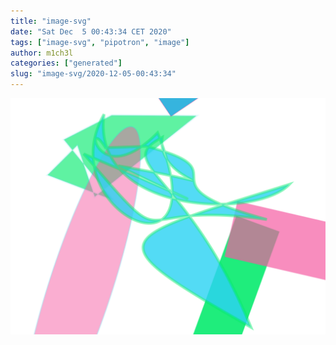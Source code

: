 ```yaml
---
title: "image-svg"
date: "Sat Dec  5 00:43:34 CET 2020"
tags: ["image-svg", "pipotron", "image"]
author: m1ch3l
categories: ["generated"]
slug: "image-svg/2020-12-05-00:43:34"
---
```


![](image.svg)
